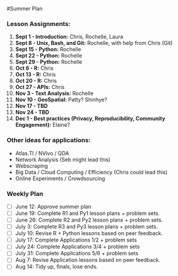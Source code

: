 #Summer Plan

### Lesson Assignments:

1. **Sept 1 - Introduction:** Chris, Rochelle, Laura
2. **Sept 8 - Unix, Bash, and Git:** Rochelle, with help from Chris (Git)
3. **Sept 15 - Python:** Rochelle
4. **Sept 22 - Python:** Rochelle
5. **Sept 29 - Python:** Rochelle
6. **Oct 6 - R:** Chris
7. **Oct 13 - R:** Chris
8. **Oct 20 - R:** Chris
9. **Oct 27 - APIs:** Chris
10. **Nov 3 - Text Analysis:** Rochelle
11. **Nov 10 - GeoSpatial:** Patty? Shinhye?
12. **Nov 17 - TBD**
13. **Nov 24 - TBD**
14. **Dec 1 - Best practices (Privacy, Reproducibility, Community Engagement):** Elaine?

### Other ideas for applications:

- Atlas.TI / NVivo / QDA
- Network Analysis (Seb might lead this)
- Webscraping
- Big Data / Cloud Computing / Efficiency (Chris could lead this)
- Online Experiments / Crowdsourcing

### Weekly Plan

- [ ] June 12: Approve summer plan
- [ ] June 19: Complete R1 and Py1 lesson plans + problem sets.
- [ ] June 26: Complete R2 and Py2 lesson plans + problem sets.
- [ ] July 3: Complete R3 and Py3 lesson plans + problem sets.
- [ ] July 10: Revise R + Python lessons based on peer feedback.
- [ ] July 17: Complete Applications 1/2 + problem sets
- [ ] July 24: Complete Applications 3/4 + problem sets
- [ ] July 31: Complete Applications 5/6 + problem sets
- [ ] Aug 7: Revise Application lessons based on peer feedback.
- [ ] Aug 14: Tidy up, finals, lose ends.
